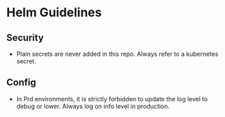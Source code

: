 # Helm Guidelines

## Security

- Plain secrets are never added in this repo. Always refer to a kubernetes secret. 


## Config

- In Prd environments, it is strictly forbidden to update the log level to debug or lower. Always log on info level in production. 

